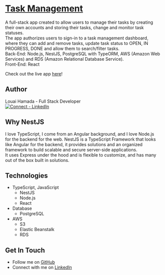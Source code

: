 # [Task Management](http://task-management-frontend-react.s3-website-us-west-2.amazonaws.com/)

A full-stack app created to allow users to manage their tasks by creating their own accounts and storing their tasks, change and monitor task statuses.  
The app authorizes users to sign-in to a task management dashboard, where they can add and remove tasks, update task status to OPEN, IN PROGRESS, DONE and allow them to search/filter tasks.  
Back-End: Node.js, NestJS, PostgreSQL with TypeORM, AWS (Amazon Web Services) and RDS (Amazon Relational Database Service).  
Front-End: React

Check out the live app [here](http://task-management-frontend-react.s3-website-us-west-2.amazonaws.com/)!

## Author

Louai Hamada - Full Stack Developer  
[![Connect - LinkedIn](https://img.shields.io/badge/Connect-LinkedIn-0892d0)](https://www.linkedin.com/in/louai-hamada-35509529/)

## Why NestJS

I love TypeScript, I come from an Angular background, and I love Node.js for the backend for the web. NestJS is a TypeScript Framework that looks like Angular for the backend, it provides solutions and an organized framework to build scalable and secure server-side applications.  
It uses Express under the hood and is flexible to customize, and has many out of the box built in solutions.

## Technologies

- TypeScript, JavaScript
  - NestJS
  - Node.js
  - React
- Database
  - PostgreSQL
- AWS
  - S3
  - Elastic Beanstalk
  - RDS

## Get In Touch

- Follow me on [GitHub](https://github.com/Louai-H)
- Connect with me on [LinkedIn](https://www.linkedin.com/in/louai-hamada-35509529)
